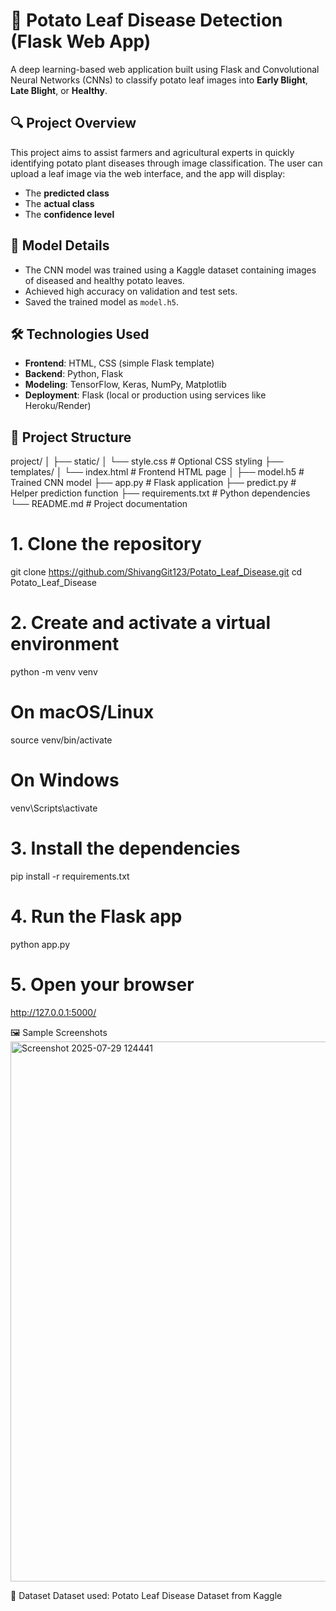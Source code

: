 # 🍃 Potato Leaf Disease Detection (Flask Web App)

A deep learning-based web application built using Flask and Convolutional Neural Networks (CNNs) to classify potato leaf images into **Early Blight**, **Late Blight**, or **Healthy**.

## 🔍 Project Overview

This project aims to assist farmers and agricultural experts in quickly identifying potato plant diseases through image classification. The user can upload a leaf image via the web interface, and the app will display:
- The **predicted class**
- The **actual class**
- The **confidence level**

## 🧠 Model Details

- The CNN model was trained using a Kaggle dataset containing images of diseased and healthy potato leaves.
- Achieved high accuracy on validation and test sets.
- Saved the trained model as `model.h5`.

## 🛠️ Technologies Used

- **Frontend**: HTML, CSS (simple Flask template)
- **Backend**: Python, Flask
- **Modeling**: TensorFlow, Keras, NumPy, Matplotlib
- **Deployment**: Flask (local or production using services like Heroku/Render)

## 📁 Project Structure

project/
│
├── static/
│ └── style.css # Optional CSS styling
├── templates/
│ └── index.html # Frontend HTML page
│
├── model.h5 # Trained CNN model
├── app.py # Flask application
├── predict.py # Helper prediction function
├── requirements.txt # Python dependencies
└── README.md # Project documentation


# 1. Clone the repository
git clone https://github.com/ShivangGit123/Potato_Leaf_Disease.git
cd Potato_Leaf_Disease

# 2. Create and activate a virtual environment
python -m venv venv
# On macOS/Linux
source venv/bin/activate
# On Windows
venv\Scripts\activate

# 3. Install the dependencies
pip install -r requirements.txt

# 4. Run the Flask app
python app.py

# 5. Open your browser
http://127.0.0.1:5000/

🖼️ Sample Screenshots
<img width="946" height="864" alt="Screenshot 2025-07-29 124441" src="https://github.com/user-attachments/assets/3d8763da-3a84-4766-83f3-f1cce2494de8" />



🧪 Dataset
Dataset used: Potato Leaf Disease Dataset from Kaggle
